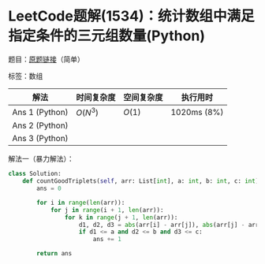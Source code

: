 # LeetCode题解(1534)：统计数组中满足指定条件的三元组数量(Python)

题目：[原题链接](https://leetcode-cn.com/problems/count-good-triplets/)（简单）

标签：数组

| 解法           | 时间复杂度 | 空间复杂度 | 执行用时    |
| -------------- | ---------- | ---------- | ----------- |
| Ans 1 (Python) | $O(N^3)$   | $O(1)$     | 1020ms (8%) |
| Ans 2 (Python) |            |            |             |
| Ans 3 (Python) |            |            |             |

解法一（暴力解法）：

```python
class Solution:
    def countGoodTriplets(self, arr: List[int], a: int, b: int, c: int) -> int:
        ans = 0

        for i in range(len(arr)):
            for j in range(i + 1, len(arr)):
                for k in range(j + 1, len(arr)):
                    d1, d2, d3 = abs(arr[i] - arr[j]), abs(arr[j] - arr[k]), abs(arr[i] - arr[k])
                    if d1 <= a and d2 <= b and d3 <= c:
                        ans += 1

        return ans
```
